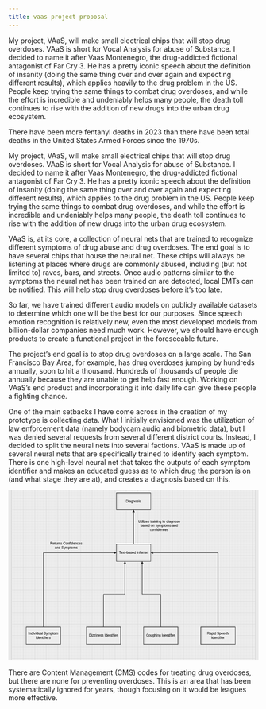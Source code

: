 ```yaml
---
title: vaas project proposal
---
```


My project, VAaS, will make small electrical chips that will stop drug overdoses. VAaS is short for Vocal Analysis for abuse of Substance. I decided to name it after Vaas Montenegro, the drug-addicted fictional antagonist of Far Cry 3. He has a pretty iconic speech about the definition of insanity (doing the same thing over and over again and expecting different results), which applies heavily to the drug problem in the US. People keep trying the same things to combat drug overdoses, and while the effort is incredible and undeniably helps many people, the death toll continues to rise with the addition of new drugs into the urban drug ecosystem.

There have been more fentanyl deaths in 2023 than there have been total deaths in the United States Armed Forces since the 1970s.

My project, VAaS, will make small electrical chips that will stop drug overdoses. VAaS is short for Vocal Analysis for abuse of Substance. I decided to name it after Vaas Montenegro, the drug-addicted fictional antagonist of Far Cry 3. He has a pretty iconic speech about the definition of insanity (doing the same thing over and over again and expecting different results), which applies to the drug problem in the US. People keep trying the same things to combat drug overdoses, and while the effort is incredible and undeniably helps many people, the death toll continues to rise with the addition of new drugs into the urban drug ecosystem.

VAaS is, at its core, a collection of neural nets that are trained to recognize different symptoms of drug abuse and drug overdoses. The end goal is to have several chips that house the neural net. These chips will always be listening at places where drugs are commonly abused, including (but not limited to) raves, bars, and streets. Once audio patterns similar to the symptoms the neural net has been trained on are detected, local EMTs can be notified. This will help stop drug overdoses before it’s too late.

So far, we have trained different audio models on publicly available datasets to determine which one will be the best for our purposes. Since speech emotion recognition is relatively new, even the most developed models from billion-dollar companies need much work. However, we should have enough products to create a functional project in the foreseeable future.

The project’s end goal is to stop drug overdoses on a large scale. The San Francisco Bay Area, for example, has drug overdoses jumping by hundreds annually, soon to hit a thousand. Hundreds of thousands of people die annually because they are unable to get help fast enough. Working on VAaS’s end product and incorporating it into daily life can give these people a fighting chance.

One of the main setbacks I have come across in the creation of my prototype is collecting data. What I initially envisioned was the utilization of law enforcement data (namely bodycam audio and biometric data), but I was denied several requests from several different district courts. Instead, I decided to split the neural nets into several factions. VAaS is made up of several neural nets that are specifically trained to identify each symptom. There is one high-level neural net that takes the outputs of each symptom identifier and makes an educated guess as to which drug the person is on (and what stage they are at), and creates a diagnosis based on this.

![breakdown of how vaas operates](../img/breakdown-white.png)

There are Content Management (CMS) codes for treating drug overdoses, but there are none for preventing overdoses. This is an area that has been systematically ignored for years, though focusing on it would be leagues more effective.

